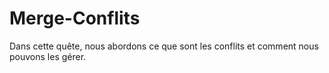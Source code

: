 # Merge-Conflits

Dans cette quête, nous abordons ce que sont les conflits et comment nous pouvons les gérer.
